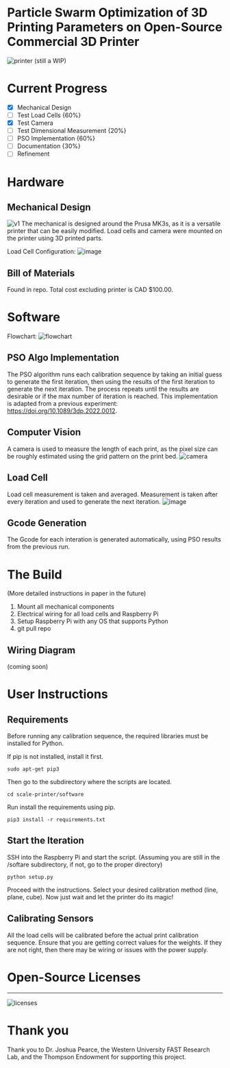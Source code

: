# Particle Swarm Optimization of 3D Printing Parameters on Open-Source Commercial 3D Printer

<img src="/image/printer.jpg" alt="printer" />
(still a WIP)

# Current Progress
- [x] Mechanical Design
- [ ] Test Load Cells {60%}
- [x] Test Camera
- [ ] Test Dimensional Measurement {20%}
- [ ] PSO Implementation {60%}
- [ ] Documentation {30%}
- [ ] Refinement 

# Hardware
## Mechanical Design
<img src="/image/v1.png" alt="v1" />
The mechanical is designed around the Prusa MK3s, as it is a versatile printer that can be easily modified. Load cells and camera were mounted on the printer using 3D printed parts. 

Load Cell Configuration: 
<img src="/image/load-cell.jpg" alt="image" />


## Bill of Materials
Found in repo. 
Total cost excluding printer is CAD $100.00.

# Software
Flowchart: 
<img src="/image/flowchart.png" alt="flowchart" />

## PSO Algo Implementation
The PSO algorithm runs each calibration sequence by taking an initial guess to generate the first iteration, then using the results of the first iteration to generate the next iteration. The process repeats until the results are desirable or if the max number of iteration is reached. This implementation is adapted from a previous experiment: https://doi.org/10.1089/3dp.2022.0012. 

## Computer Vision
A camera is used to measure the length of each print, as the pixel size can be roughly estimated using the grid pattern on the print bed.
<img src="/image/camera-view.png" alt="camera" />

## Load Cell
Load cell measurement is taken and averaged. Measurement is taken after every iteration and used to generate the next iteration. 
<img src="/image/load-cell-readings.png" alt="image" />

## Gcode Generation
The Gcode for each interation is generated automatically, using PSO results from the previous run. 

# The Build 
(More detailed instructions in paper in the future)
1. Mount all mechanical components
2. Electrical wiring for all load cells and Raspberry Pi
3. Setup Raspberry Pi with any OS that supports Python
4. git pull repo

## Wiring Diagram 
(coming soon)

# User Instructions

## Requirements
Before running any calibration sequence, the required libraries must be installed for Python. 

If pip is not installed, install it first. 
```
sudo apt-get pip3
```

Then go to the subdirectory where the scripts are located.
```
cd scale-printer/software
```

Run install the requirements using pip.
```
pip3 install -r requirements.txt
```

## Start the Iteration
SSH into the Raspberry Pi and start the script. 
(Assuming you are still in the /softare subdirectory, if not, go to the proper directory)
```
python setup.py
```

Proceed with the instructions. Select your desired calibration method (line, plane, cube). Now just wait and let the printer do its magic!

## Calibrating Sensors
All the load cells will be calibrated before the actual print calibration sequence. Ensure that you are getting correct values for the weights. If they are not right, then there may be wiring or issues with the power supply.  


# Open-Source Licenses
---
<img src="/image/oshw_facts.png" alt="licenses" />

# Thank you
Thank you to Dr. Joshua Pearce, the Western University FAST Research Lab, and the Thompson Endowment for supporting this project. 